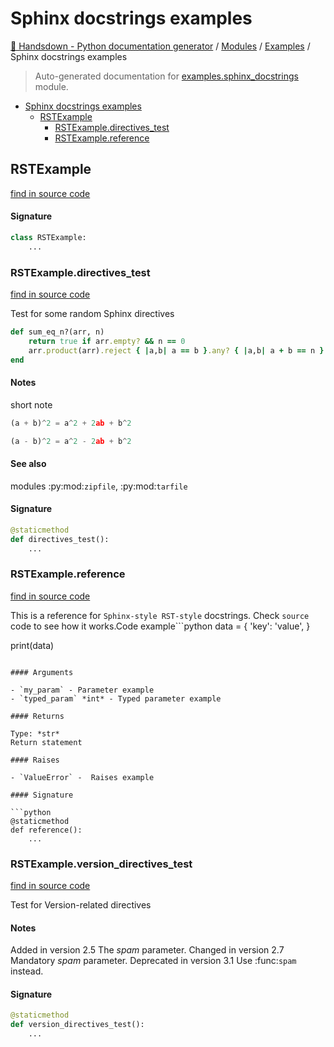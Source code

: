 # Sphinx docstrings examples

[🙌 Handsdown - Python documentation generator](../README.md#-handsdown---python-documentation-generator) /
[Modules](../MODULES.md#modules) /
[Examples](index.md#examples) /
Sphinx docstrings examples

> Auto-generated documentation for [examples.sphinx_docstrings](https://github.com/vemel/handsdown/blob/main/examples/sphinx_docstrings.py) module.

- [Sphinx docstrings examples](#sphinx-docstrings-examples)
  - [RSTExample](#rstexample)
    - [RSTExample.directives_test](#rstexampledirectives_test)
    - [RSTExample.reference](#rstexamplereference)

## RSTExample

[find in source code](https://github.com/vemel/handsdown/blob/main/examples/sphinx_docstrings.py#L10)

#### Signature

```python
class RSTExample:
    ...
```

### RSTExample.directives_test

[find in source code](https://github.com/vemel/handsdown/blob/main/examples/sphinx_docstrings.py#L33)

Test for some random Sphinx directives
```ruby
def sum_eq_n?(arr, n)
    return true if arr.empty? && n == 0
    arr.product(arr).reject { |a,b| a == b }.any? { |a,b| a + b == n }
end
```

#### Notes

short note
```python
(a + b)^2 = a^2 + 2ab + b^2

(a - b)^2 = a^2 - 2ab + b^2
```

#### See also

modules :py:mod:`zipfile`, :py:mod:`tarfile`

#### Signature

```python
@staticmethod
def directives_test():
    ...
```

### RSTExample.reference

[find in source code](https://github.com/vemel/handsdown/blob/main/examples/sphinx_docstrings.py#L11)

This is a reference for ``Sphinx-style RST-style`` docstrings. Check `source` code
to see how it works.Code example```python
data = {
    'key': 'value',
}

print(data)
```

#### Arguments

- `my_param` - Parameter example
- `typed_param` *int* - Typed parameter example

#### Returns

Type: *str*
Return statement

#### Raises

- `ValueError` -  Raises example

#### Signature

```python
@staticmethod
def reference():
    ...
```

### RSTExample.version_directives_test

[find in source code](https://github.com/vemel/handsdown/blob/main/examples/sphinx_docstrings.py#L57)

Test for Version-related directives

#### Notes

Added in version 2.5
    The *spam* parameter.
Changed in version 2.7
    Mandatory *spam* parameter.
Deprecated in version 3.1
    Use :func:`spam` instead.

#### Signature

```python
@staticmethod
def version_directives_test():
    ...
```


